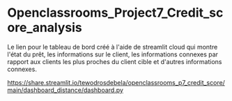 # Openclassrooms_Project7_Credit_score_analysis

Le lien pour le tableau de bord créé à l'aide de streamlit cloud qui montre l'état du prêt, les informations sur le client, les informations connexes par rapport aux clients les plus proches du client cible et d'autres informations connexes.

https://share.streamlit.io/tewodrosdebela/openclassrooms_p7_credit_score/main/dashboard_distance/dashboard.py
